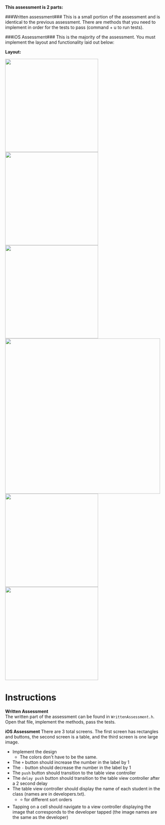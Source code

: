 **This assessment is 2 parts:**

###Written assessment###
This is a small portion of the assessment and is identical to the previous assessment. There are methods that you need to implement in order for the tests to pass (command + u to run tests).

###iOS Assessment###
This is the majority of the assessment. You must implement the layout and functionality laid out below:

**Layout:**

<img src="https://github.com/accesscode-2-2/unit-1-assessment/blob/master/images/one.png?raw=true" width="300" />
<img src="https://github.com/accesscode-2-2/unit-1-assessment/blob/master/images/two.png?raw=true" width="300" />
<img src="https://github.com/accesscode-2-2/unit-1-assessment/blob/master/images/three.png?raw=true" width="300" />
<img src="https://github.com/accesscode-2-2/unit-1-assessment/blob/master/images/four.png?raw=true" width="500" />
<img src="https://github.com/accesscode-2-2/unit-1-assessment/blob/master/images/five.png?raw=true" width="300" />
<img src="https://github.com/accesscode-2-2/unit-1-assessment/blob/master/images/six.png?raw=true" width="300" />

# Instructions

**Written Assessment**  
The written part of the assessment can be found in `WrittenAssessment.h`. Open that file, implement the methods, pass the tests.

**iOS Assessment**
There are 3 total screens. The first screen has rectangles and buttons, the second screen is a table, and the third screen is one large image.

* Implement the design
  * The colors don't have to be the same.
* The `+` button should increase the number in the label by 1
* The `-` button should decrease the number in the label by 1
* The `push` button should transition to the table view controller 
* The `delay push` button should transition to the table view controller after a 2 second delay
* The table view controller should display the name of each student in the class (names are in developers.txt).
  * ⭐️ for different sort orders
* Tapping on a cell should navigate to a view controller displaying the image that corresponds to the developer tapped (the image names are the same as the developer)
